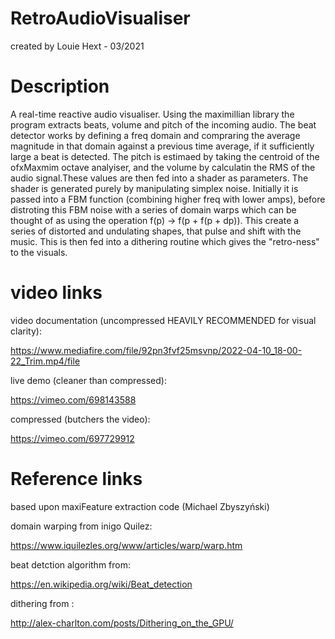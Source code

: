 # RetroAudioVisualiser
created by Louie Hext - 03/2021


Description
============
A real-time reactive audio visualiser. Using the maximillian library the program extracts beats, volume and pitch
of the incoming audio. The beat detector works by defining a freq domain and compraring the average magnitude in that domain 
against a previous time average, if it sufficiently large a beat is detected. The pitch is estimaed by taking the centroid
of the ofxMaxmim octave analyiser, and the volume by calculatin the RMS of the audio signal.These values are then
fed into a shader as parameters. The shader is generated purely by manipulating simplex noise. 
Initially it is passed into a FBM function (combining higher freq with lower amps), before distroting this
FBM noise with a series of domain warps which can be thought of as using the operation f(p) -> f(p + f(p + dp)).
This create a series of distorted and undulating shapes, that pulse and shift with the music. This is then fed into a 
dithering routine which gives the "retro-ness" to the visuals.

video links
===========

video documentation (uncompressed HEAVILY RECOMMENDED for visual clarity):

https://www.mediafire.com/file/92pn3fvf25msvnp/2022-04-10_18-00-22_Trim.mp4/file

live demo (cleaner than compressed):

https://vimeo.com/698143588

compressed (butchers the video):

https://vimeo.com/697729912


Reference links
===========
based upon maxiFeature extraction code (Michael Zbyszyński)

domain warping from inigo Quilez:

https://www.iquilezles.org/www/articles/warp/warp.htm

beat detction algorithm from:

https://en.wikipedia.org/wiki/Beat_detection

dithering from :

http://alex-charlton.com/posts/Dithering_on_the_GPU/
